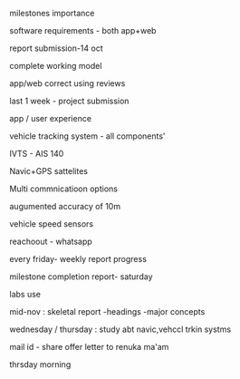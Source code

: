 milestones importance 

software requirements - both app+web

report submission-14 oct

complete working model

app/web correct using reviews

last 1 week - project submission 

app / user experience

vehicle tracking system - all components'

IVTS - AIS 140  

Navic+GPS sattelites

Multi commnicatioon options

augumented accuracy of 10m

vehicle speed sensors

reachoout - whatsapp 

every friday- weekly report progress

milestone completion report- saturday

labs use

mid-nov : skeletal report
	-headings
	-major concepts
	
wednesday / thursday : study abt navic,vehccl trkin systms

mail id - share offer  letter to renuka ma'am

thrsday morning 
